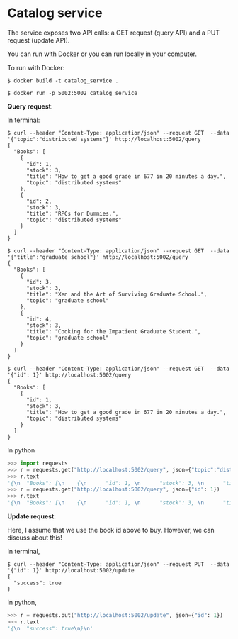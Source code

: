 # Catalog service

The service exposes two API calls: a GET request (query API) and a PUT request (update API).

You can run with Docker or you can run locally in your computer. 

To run with Docker:

```
$ docker build -t catalog_service .
```

```
$ docker run -p 5002:5002 catalog_service
```

**Query request**:

In terminal:

```
$ curl --header "Content-Type: application/json" --request GET  --data '{"topic":"distributed systems"}' http://localhost:5002/query
{
  "Books": [
    {
      "id": 1, 
      "stock": 3, 
      "title": "How to get a good grade in 677 in 20 minutes a day.", 
      "topic": "distributed systems"
    }, 
    {
      "id": 2, 
      "stock": 3, 
      "title": "RPCs for Dummies.", 
      "topic": "distributed systems"
    }
  ]
}
```

```
$ curl --header "Content-Type: application/json" --request GET  --data '{"title":"graduate school"}' http://localhost:5002/query
{
  "Books": [
    {
      "id": 3, 
      "stock": 3, 
      "title": "Xen and the Art of Surviving Graduate School.", 
      "topic": "graduate school"
    }, 
    {
      "id": 4, 
      "stock": 3, 
      "title": "Cooking for the Impatient Graduate Student.", 
      "topic": "graduate school"
    }
  ]
}
```

```
$ curl --header "Content-Type: application/json" --request GET  --data '{"id": 1}' http://localhost:5002/query
{
  "Books": [
    {
      "id": 1, 
      "stock": 3, 
      "title": "How to get a good grade in 677 in 20 minutes a day.", 
      "topic": "distributed systems"
    }
  ]
}
```

In python

```python
>>> import requests
>>> r = requests.get("http://localhost:5002/query", json={"topic":"distributed systems"}) 
>>> r.text
'{\n  "Books": [\n    {\n      "id": 1, \n      "stock": 3, \n      "title": "How to get a good grade in 677 in 20 minutes a day.", \n      "topic": "distributed systems"\n    }, \n    {\n      "id": 2, \n      "stock": 3, \n      "title": "RPCs for Dummies.", \n      "topic": "distributed systems"\n    }\n  ]\n}\n'
>>> r = requests.get("http://localhost:5002/query", json={"id": 1}) 
>>> r.text
'{\n  "Books": [\n    {\n      "id": 1, \n      "stock": 3, \n      "title": "How to get a good grade in 677 in 20 minutes a day.", \n      "topic": "distributed systems"\n    }\n  ]\n}\n'
```

**Update request**:

Here, I assume that we use the book id above to buy. However, we can discuss about this!

In terminal, 

```
$ curl --header "Content-Type: application/json" --request PUT  --data '{"id": 1}' http://localhost:5002/update
{
  "success": true
}
```

In python,

```python
>>> r = requests.put("http://localhost:5002/update", json={"id": 1}) 
>>> r.text
'{\n  "success": true\n}\n'
```